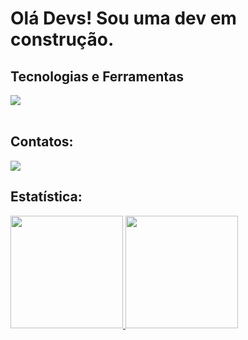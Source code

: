 # Olá Devs! Sou uma dev em construção.





## Tecnologias e Ferramentas 
<div>

  <img src="https://cdn.jsdelivr.net/gh/devicons/devicon/icons/mysql/mysql-original.svg" />
          
</div>          
 
 <br>

## Contatos:

<div>
<a href = "mailto:marianatiele20@gmail.com"><img src="https://img.shields.io/badge/Gmail-D14836?style=for-the-badge&logo=gmail&logoColor=white" target="_blank"></a>
  
</div>
  
  

  
## Estatística:

<div>
<a href="https://github.com/MariaNatiele">
<img height="180em" src="https://github-readme-stats.vercel.app/api/top-langs/?username=MariaNatiele&layout=compact&langs_count=7&theme=dracula"/>
<img height="180em" src="https://github-readme-stats.vercel.app/api?username=MariaNatiele-aqui&show_icons=true&theme=dracula&include_all_commits=true&count_private=true"/>
</div>
       







